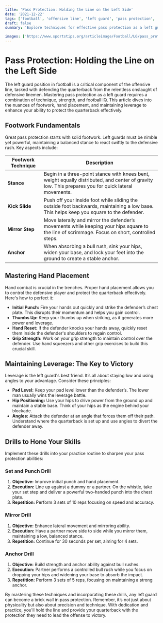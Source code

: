 ```yaml
---
title: 'Pass Protection: Holding the Line on the Left Side'
date: '2021-12-22'
tags: ['football', 'offensive line', 'left guard', 'pass protection', 'techniques', 'footwork', 'hand placement', 'leverage']
draft: false
summary: 'Explore techniques for effective pass protection as a left guard, including footwork, hand placement, and maintaining leverage.'

images: ['https://www.sportstips.org/articleimage/Football/LG/pass_protection_holding_the_line_on_the_left_side.webp']
---
```


# Pass Protection: Holding the Line on the Left Side

The left guard position in football is a critical component of the offensive line, tasked with defending the quarterback from the relentless onslaught of defensive linemen. Mastering pass protection as a left guard requires a combination of technique, strength, and football IQ. This article dives into the nuances of footwork, hand placement, and maintaining leverage to enhance your ability to protect the quarterback effectively.

## Footwork Fundamentals

Great pass protection starts with solid footwork. Left guards must be nimble yet powerful, maintaining a balanced stance to react swiftly to the defensive rush. Key aspects include:

| Footwork Technique | Description |
|--------------------|-------------|
| **Stance**         | Begin in a three-point stance with knees bent, weight equally distributed, and center of gravity low. This prepares you for quick lateral movements. |
| **Kick Slide**     | Push off your inside foot while sliding the outside foot backwards, maintaining a low base. This helps keep you square to the defender. |
| **Mirror Step**    | Move laterally and mirror the defender’s movements while keeping your hips square to the line of scrimmage. Focus on short, controlled steps. |
| **Anchor**         | When absorbing a bull rush, sink your hips, widen your base, and lock your feet into the ground to create a stable anchor. |

## Mastering Hand Placement

Hand combat is crucial in the trenches. Proper hand placement allows you to control the defensive player and protect the quarterback effectively. Here's how to perfect it:

- **Initial Punch:** Fire your hands out quickly and strike the defender’s chest plate. This disrupts their momentum and helps you gain control.
- **Thumbs Up:** Keep your thumbs up when striking, as it generates more power and leverage.
- **Hand Reset:** If the defender knocks your hands away, quickly reset them inside the defender's shoulders to regain control.
- **Grip Strength:** Work on your grip strength to maintain control over the defender. Use hand squeezers and other grip exercises to build this crucial skill.

## Maintaining Leverage: The Key to Victory

Leverage is the left guard's best friend. It’s all about staying low and using angles to your advantage. Consider these principles:

- **Pad Level:** Keep your pad level lower than the defender’s. The lower man usually wins the leverage battle.
- **Hip Positioning:** Use your hips to drive power from the ground up and maintain a stable base. Think of your hips as the engine behind your blockade.
- **Angles:** Attack the defender at an angle that forces them off their path. Understand where the quarterback is set up and use angles to divert the defender away.

## Drills to Hone Your Skills

Implement these drills into your practice routine to sharpen your pass protection abilities:

### Set and Punch Drill

1. **Objective:** Improve initial punch and hand placement.
2. **Execution:** Line up against a dummy or a partner. On the whistle, take your set step and deliver a powerful two-handed punch into the chest plate.
3. **Repetition:** Perform 3 sets of 10 reps focusing on speed and accuracy.

### Mirror Drill

1. **Objective:** Enhance lateral movement and mirroring ability.
2. **Execution:** Have a partner move side to side while you mirror them, maintaining a low, balanced stance.
3. **Repetition:** Continue for 30 seconds per set, aiming for 4 sets.

### Anchor Drill

1. **Objective:** Build strength and anchor ability against bull rushes.
2. **Execution:** Partner performs a controlled bull rush while you focus on dropping your hips and widening your base to absorb the impact.
3. **Repetition:** Perform 3 sets of 5 reps, focusing on maintaining a strong anchor.

By mastering these techniques and incorporating these drills, any left guard can become a brick wall in pass protection. Remember, it’s not just about physicality but also about precision and technique. With dedication and practice, you'll hold the line and provide your quarterback with the protection they need to lead the offense to victory.
```